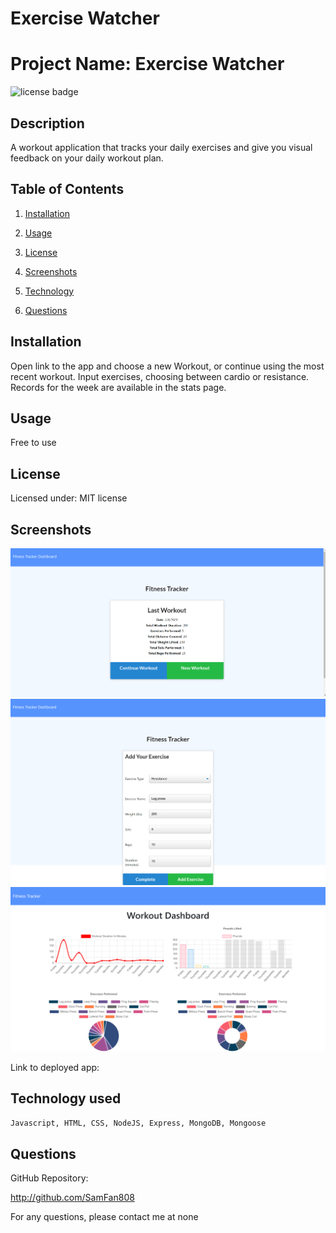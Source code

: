 # Exercise Watcher

# Project Name: Exercise Watcher

![license badge](https://img.shields.io/static/v1?label=license&message=MIT&color=blue)

## Description

A workout application that tracks your daily exercises and give you visual feedback on your daily workout plan.

## Table of Contents

1. [Installation](#installation)

2. [Usage](#usage)

3. [License](#license)

4. [Screenshots](#screenshots)

5. [Technology](#technology)

6. [Questions](#questions)

## Installation

Open link to the app and choose a new Workout, or continue using the most recent workout. Input exercises, choosing between cardio or resistance. Records for the week are available in the stats page.

## Usage

Free to use

## License

Licensed under: MIT license

## Screenshots

<img src="./public/Images/Screen_01_hw_17.png">


<img src="./public/Images/Screen_02_hw_17.png">


<img src="./public/Images/Screen_03_hw_17.png">


Link to deployed app:

## Technology used

`Javascript, HTML, CSS, NodeJS, Express, MongoDB, Mongoose `

## Questions

GitHub Repository:

http://github.com/SamFan808

For any questions, please contact me at none
